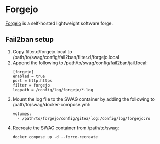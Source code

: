 # Forgejo

[Forgejo](https://forgejo.org) is a self-hosted lightweight software forge.

## Fail2ban setup

1. Copy filter.d/forgejo.local to /path/to/swag/config/fail2ban/filter.d/forgejo.local
1. Append the following to /path/to/swag/config/fail2ban/jail.local:
   ```
   [forgejo]
   enabled = true
   port = http,https
   filter = forgejo
   logpath = /config/log/forgejo/*.log
   ```
1. Mount the log file to the SWAG container by adding the following to /path/to/swag/docker-compose.yml:
   ```
   volumes:
     - /path/to/forgejo/config/gitea/log:/config/log/forgejo:ro
   ```
1. Recreate the SWAG container from /path/to/swag:
   ```
   docker compose up -d --force-recreate
   ```
